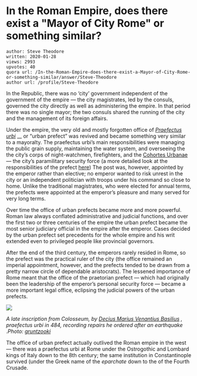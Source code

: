 # In the Roman Empire, does there exist a "Mayor of City Rome" or something similar?

	author: Steve Theodore
	written: 2020-01-28
	views: 2993
	upvotes: 40
	quora url: /In-the-Roman-Empire-does-there-exist-a-Mayor-of-City-Rome-or-something-similar/answer/Steve-Theodore
	author url: /profile/Steve-Theodore


In the Republic, there was no ‘city’ government independent of the government of the empire — the city magistrates, led by the consuls, governed the city directly as well as administering the empire. In that period there was no single mayor; the two consuls shared the running of the city and the management of its foreign affairs.

Under the empire, the very old and mostly forgotten office of _[Praefectus urbi](https://en.wikipedia.org/wiki/Praefectus_urbi)_ __ or “urban prefect” was revived and became something very similar to a mayoralty. The praefectus urbi’s main responsibilities were managing the public grain supply, maintaining the water system, and overseeing the the city’s corps of night-watchmen, firefighters, and the [Cohortes Urbanae](https://www.ancient.eu/Cohortes_Urbanae/) — the city’s paramilitary security force (a more detailed look at the responsibilities of the prefect [here](http://penelope.uchicago.edu/Thayer/E/Roman/Texts/secondary/SMIGRA*/Praefectus_Urbi.html)) The post was, however, appointed by the emperor rather than elective; no emperor wanted to risk unrest in the city or an independent politician with troops under his command so close to home. Unlike the traditional magistrates, who were elected for annual terms, the prefects were appointed at the emperor’s pleasure and many served for very long terms.

Over time the office of urban prefects became more and more powerful. Roman law always conflated administrative and judicial functions, and over the first two or three centuries of the empire the urban prefect became the most senior judiciary official in the empire after the emperor. Cases decided by the urban prefect set precedents for the whole empire and his writ extended even to privileged people like provincial governors.

After the end of the third century, the emperors rarely resided in Rome, so the prefect was the practical ruler of the city (the office remained an imperial appointment, however, and the prefects tended to be drawn from a pretty narrow circle of dependable aristocrats). The lessened importance of Rome meant that the office of the praetorian prefect — which had originally been the leadership of the emperor’s personal security force — became a more important legal office, eclipsing the judicial powers of the urban prefects.

![](https://qph.fs.quoracdn.net/main-qimg-a72e0db6f8d83cedc6e97f2b1133f147)

_A late inscription from Colosseum, by_ _[Decius Marius Venantius Basilius](https://en.wikipedia.org/wiki/Decius_Marius_Venantius_Basilius)_ _, praefectus urbi in 484, recording repairs he ordered after an earthquake_ ._Photo:_ _[gruntzooki](https://en.wikipedia.org/wiki/Decius_Marius_Venantius_Basilius#/media/File:Iscrizione_restauro_Colosseo.jpg)_ 

The office of urban prefect actually outlived the Roman empire in the west — there was a praefectus urbi at Rome under the Ostrogothic and Lombard kings of Italy down to the 8th century; the same institution in Constantinople survived (under the Greek name of the _eparchate_ down to the of the Fourth Crusade.

